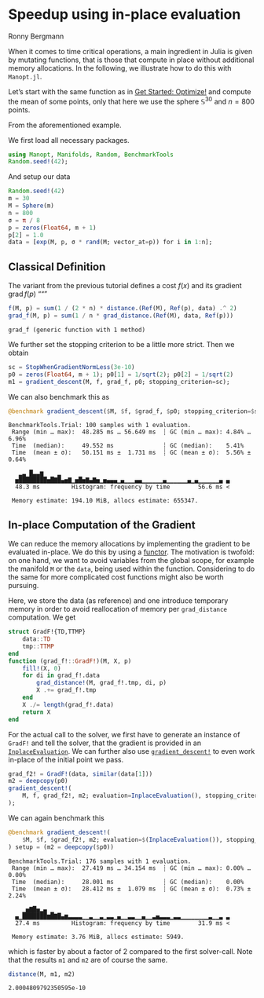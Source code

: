 # Speedup using in-place evaluation
Ronny Bergmann

When it comes to time critical operations, a main ingredient in Julia is given by
mutating functions, that is those that compute in place without additional memory
allocations. In the following, we illustrate how to do this with `Manopt.jl`.

Let’s start with the same function as in [Get Started: Optimize!](https://manoptjl.org/stable/tutorials/Optimize!.html)
and compute the mean of some points, only that here we use the sphere $\mathbb S^{30}$
and $n=800$ points.

From the aforementioned example.

We first load all necessary packages.

``` julia
using Manopt, Manifolds, Random, BenchmarkTools
Random.seed!(42);
```

And setup our data

``` julia
Random.seed!(42)
m = 30
M = Sphere(m)
n = 800
σ = π / 8
p = zeros(Float64, m + 1)
p[2] = 1.0
data = [exp(M, p, σ * rand(M; vector_at=p)) for i in 1:n];
```

## Classical Definition

The variant from the previous tutorial defines a cost $f(x)$ and its gradient $\operatorname{grad}f(p)$
““”

``` julia
f(M, p) = sum(1 / (2 * n) * distance.(Ref(M), Ref(p), data) .^ 2)
grad_f(M, p) = sum(1 / n * grad_distance.(Ref(M), data, Ref(p)))
```

    grad_f (generic function with 1 method)

We further set the stopping criterion to be a little more strict. Then we obtain

``` julia
sc = StopWhenGradientNormLess(3e-10)
p0 = zeros(Float64, m + 1); p0[1] = 1/sqrt(2); p0[2] = 1/sqrt(2)
m1 = gradient_descent(M, f, grad_f, p0; stopping_criterion=sc);
```

We can also benchmark this as

``` julia
@benchmark gradient_descent($M, $f, $grad_f, $p0; stopping_criterion=$sc)
```

    BenchmarkTools.Trial: 100 samples with 1 evaluation.
     Range (min … max):  48.285 ms … 56.649 ms  ┊ GC (min … max): 4.84% … 6.96%
     Time  (median):     49.552 ms              ┊ GC (median):    5.41%
     Time  (mean ± σ):   50.151 ms ±  1.731 ms  ┊ GC (mean ± σ):  5.56% ± 0.64%

       ▂▃ █▃▃▆    ▂
      ▅████████▅█▇█▄▅▇▁▅█▅▇▄▇▅▁▅▄▄▄▁▄▁▁▁▄▄▁▁▁▁▁▁▄▁▁▁▁▁▁▄▁▄▁▁▁▁▁▁▄ ▄
      48.3 ms         Histogram: frequency by time        56.6 ms <

     Memory estimate: 194.10 MiB, allocs estimate: 655347.

## In-place Computation of the Gradient

We can reduce the memory allocations by implementing the gradient to be evaluated in-place.
We do this by using a [functor](https://docs.julialang.org/en/v1/manual/methods/#Function-like-objects).
The motivation is twofold: on one hand, we want to avoid variables from the global scope,
for example the manifold `M` or the `data`, being used within the function.
Considering to do the same for more complicated cost functions might also be worth pursuing.

Here, we store the data (as reference) and one introduce temporary memory in order to avoid
reallocation of memory per `grad_distance` computation. We get

``` julia
struct GradF!{TD,TTMP}
    data::TD
    tmp::TTMP
end
function (grad_f!::GradF!)(M, X, p)
    fill!(X, 0)
    for di in grad_f!.data
        grad_distance!(M, grad_f!.tmp, di, p)
        X .+= grad_f!.tmp
    end
    X ./= length(grad_f!.data)
    return X
end
```

For the actual call to the solver, we first have to generate an instance of `GradF!`
and tell the solver, that the gradient is provided in an [`InplaceEvaluation`](https://manoptjl.org/stable/plans/objective/#Manopt.InplaceEvaluation).
We can further also use [`gradient_descent!`](https://manoptjl.org/stable/solvers/gradient_descent/#Manopt.gradient_descent!) to even work in-place of the initial point we pass.

``` julia
grad_f2! = GradF!(data, similar(data[1]))
m2 = deepcopy(p0)
gradient_descent!(
    M, f, grad_f2!, m2; evaluation=InplaceEvaluation(), stopping_criterion=sc
);
```

We can again benchmark this

``` julia
@benchmark gradient_descent!(
    $M, $f, $grad_f2!, m2; evaluation=$(InplaceEvaluation()), stopping_criterion=$sc
) setup = (m2 = deepcopy($p0))
```

    BenchmarkTools.Trial: 176 samples with 1 evaluation.
     Range (min … max):  27.419 ms … 34.154 ms  ┊ GC (min … max): 0.00% … 0.00%
     Time  (median):     28.001 ms              ┊ GC (median):    0.00%
     Time  (mean ± σ):   28.412 ms ±  1.079 ms  ┊ GC (mean ± σ):  0.73% ± 2.24%

        ▁▅▇█▅▂▄ ▁
      ▄▁███████▆█▇█▄▆▃▃▃▃▁▁▃▁▁▃▁▃▃▁▄▁▁▃▃▁▁▄▁▁▃▅▃▃▃▁▃▃▁▁▁▁▁▁▁▁▃▁▁▃ ▃
      27.4 ms         Histogram: frequency by time        31.9 ms <

     Memory estimate: 3.76 MiB, allocs estimate: 5949.

which is faster by about a factor of 2 compared to the first solver-call.
Note that the results `m1` and `m2` are of course the same.

``` julia
distance(M, m1, m2)
```

    2.0004809792350595e-10
